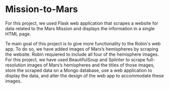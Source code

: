 # Mission-to-Mars

For this project, we used Flask web application that scrapes a website for data related to the Mars Mission and displays the information in a single HTML page.

Te main goal of this project is to give more functionality to the Robin's web app. To do so, we have added images of Mars’s hemispheres by scraping the website. 
Robin requiered to include all four of the hemisphere images. 
For this project, we have used BeautifulSoup and Splinter to scrape full-resolution images of Mars’s hemispheres and the titles of those images, store the scraped data on a Mongo database, use a web application to display the data, and alter the design of the web app to accommodate these images.
